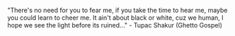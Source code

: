 "There's no need for you to fear me, if you take the time to hear me, maybe you could learn to cheer me.
 It ain't about black or white, cuz we human, I hope we see the light before its ruined..."
	 - Tupac Shakur (Ghetto Gospel) 